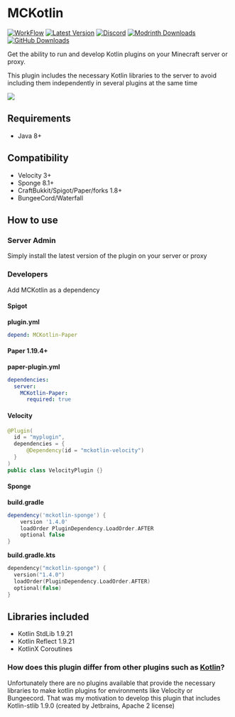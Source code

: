 # MCKotlin
[![WorkFlow](https://img.shields.io/github/actions/workflow/status/4drian3d/MCKotlin/gradle.yml?style=flat-square)](https://github.com/MCKotlin/MCKotlin/actions)
[![Latest Version](https://img.shields.io/github/v/release/4drian3d/MCKotlin?style=flat-square)](https://modrinth.com/plugin/mckotlin)
[![Discord](https://img.shields.io/discord/899740810956910683?color=7289da&logo=Discord&label=Discord&style=flat-square)](https://discord.gg/5NMMzK5mAn)
[![Modrinth Downloads](https://img.shields.io/modrinth/dt/1iWA0pjH?logo=Modrinth&style=flat-square)](https://modrinth.com/plugin/mckotlin)
[![GitHub Downloads](https://img.shields.io/github/downloads/4drian3d/MCKotlin/total?logo=GitHub&style=flat-square)](https://github.com/4drian3d/MCKotlin/releases)

Get the ability to run and develop Kotlin plugins on your Minecraft server or proxy.

This plugin includes the necessary Kotlin libraries to the server to avoid including them independently in several plugins at the same time

[![](https://www.bisecthosting.com/partners/custom-banners/6fa909d5-ad2b-42c2-a7ec-1c51f8b6384f.webp)](https://www.bisecthosting.com/4drian3d)

## Requirements
- Java 8+

## Compatibility
- Velocity 3+
- Sponge 8.1+
- CraftBukkit/Spigot/Paper/forks 1.8+
- BungeeCord/Waterfall

## How to use

### Server Admin
Simply install the latest version of the plugin on your server or proxy

### Developers
Add MCKotlin as a dependency

#### Spigot

**plugin.yml**
```yaml
depend: MCKotlin-Paper
```

#### Paper 1.19.4+

**paper-plugin.yml**
```yaml
dependencies:
  server:
    MCKotlin-Paper:
      required: true
```

#### Velocity

```java
@Plugin(
  id = "myplugin",
  dependencies = {
      @Dependency(id = "mckotlin-velocity")
  }
)
public class VelocityPlugin {}
```

#### Sponge

**build.gradle**
```groovy
dependency('mckotlin-sponge') {
    version '1.4.0'
    loadOrder PluginDependency.LoadOrder.AFTER
    optional false
}
```

**build.gradle.kts**
```kts
dependency("mckotlin-sponge") {
  version("1.4.0")
  loadOrder(PluginDependency.LoadOrder.AFTER)
  optional(false)
}
```

## Libraries included
- Kotlin StdLib 1.9.21
- Kotlin Reflect 1.9.21
- KotlinX Coroutines

### How does this plugin differ from other plugins such as [Kotlin](https://modrinth.com/plugin/kotlin)?
Unfortunately there are no plugins available that provide the necessary libraries to make kotlin plugins for environments like Velocity or Bungeecord. That was my motivation to develop this plugin that includes Kotlin-stlib 1.9.0 (created by Jetbrains, Apache 2 license)
